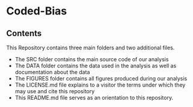 # Coded-Bias

## Contents

This Repository contains three main folders and two additional files. 
 - The SRC folder contains the main source code of our analysis
 - The DATA folder contains the data used in the analysis as well as documentation about the data
 - The FIGURES folder contains all figures produced during our analysis
 - The LICENSE.md file explains to a visitor the terms under which they may use and cite this repository
 - This README.md file serves as an orientation to this repository.
